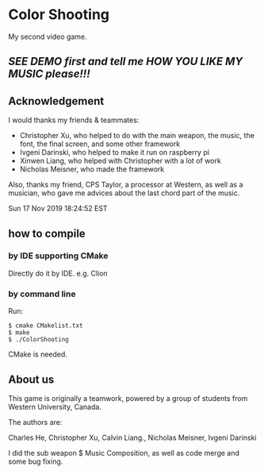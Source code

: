 # Color Shooting

My second video game.

## ***SEE DEMO first and tell me HOW YOU LIKE MY MUSIC please!!!***

## Acknowledgement

I would thanks my friends & teammates: 

- Christopher Xu, who helped to do with the main weapon, the music, the font, the final screen, and some other framework
- Ivgeni Darinski, who helped to make it run on raspberry pi
- Xinwen Liang, who helped with Christopher with a lot of work
- Nicholas Meisner, who made the framework

Also, thanks my friend, CPS Taylor, a processor at Western, as well as a musician, who gave me advices about the last chord part of the music.

Sun 17 Nov 2019 18:24:52 EST

## how to compile

### by IDE supporting CMake

Directly do it by IDE. e.g. Clion

### by command line

Run:

```
$ cmake CMakelist.txt
$ make
$ ./ColorShooting
```

CMake is needed.

## About us

This game is originally a teamwork, powered by a group of students from Western University, Canada. 

The authors are:

Charles He, Christopher Xu, Calvin Liang., Nicholas Meisner, Ivgeni Darinski

I did the sub weapon $ Music Composition, as well as code merge and some bug fixing.

